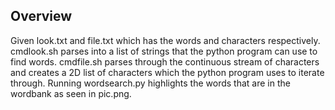## Overview
Given look.txt and file.txt which has the words and characters respectively. cmdlook.sh parses into a list of strings that the python program can use to find words.
cmdfile.sh parses through the continuous stream of characters and creates a 2D list of characters which the python program uses to iterate through.
Running wordsearch.py highlights the words that are in the wordbank as seen in pic.png.
